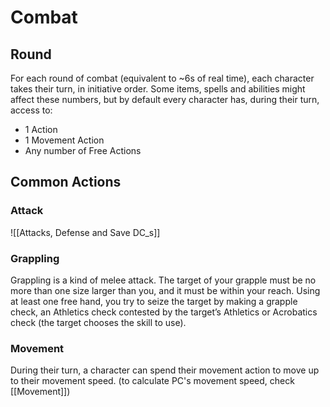 # Combat
## Round
For each round of combat (equivalent to ~6s of real time), each character takes their turn, in initiative order. Some items, spells and abilities might affect these numbers, but by default every character has, during their turn, access to:

- 1 Action
- 1 Movement Action
- Any number of Free Actions

## Common Actions
### Attack
![[Attacks, Defense and Save DC_s]]

### Grappling
Grappling is a kind of melee attack. The target of your grapple must be no more than one size larger than you, and it must be within your reach. Using at least one free hand, you try to seize the target by making a grapple check, an Athletics check contested by the target’s Athletics or Acrobatics check (the target chooses the skill to use).

<!-- ### TODO: reference more stuff from T20 (e.g. shoving) -->

### Movement
During their turn, a character can spend their movement action to move up to their movement speed. (to calculate PC's movement speed, check [[Movement]])